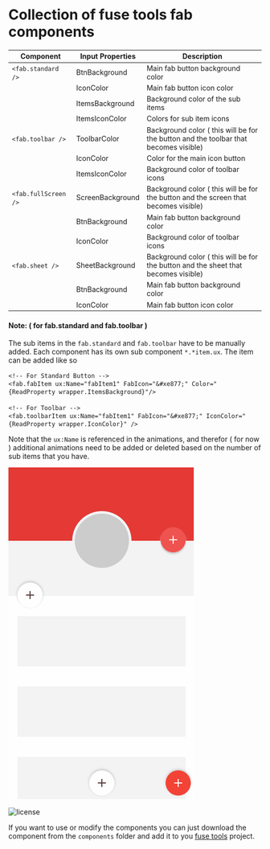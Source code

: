 #  Collection of fuse tools fab components

|Component | Input Properties | Description |
|--- | --- | --- |
|`<fab.standard />` | BtnBackground | Main fab button background color |
| | IconColor  | Main fab button icon color |
| | ItemsBackground | Background color of the sub items |
| | ItemsIconColor | Colors for sub item icons |
`<fab.toolbar />` | ToolbarColor | Background color ( this will be for the button and the toolbar that becomes visible) |
| | IconColor | Color for the main icon button |
| | ItemsIconColor | Background color of toolbar icons |
`<fab.fullScreen />`| ScreenBackground | Background color ( this will be for the button and the screen that becomes visible) |
| | BtnBackground | Main fab button background color |
| | IconColor | Background color of toolbar icons |
`<fab.sheet />` | SheetBackground | Background color ( this will be for the button and the sheet that becomes visible) |
| | BtnBackground | Main fab button background color |
| | IconColor  | Main fab button icon color |

#### Note: ( for fab.standard and fab.toolbar )
The sub items in the `fab.standard` and `fab.toolbar` have to be manually added. Each component has its own sub component  `*.*item.ux`. The item can be added like so

```
<!-- For Standard Button -->
<fab.fabItem ux:Name="fabItem1" FabIcon="&#xe877;" Color="{ReadProperty wrapper.ItemsBackground}"/>

<!-- For Toolbar -->
<fab.toolbarItem ux:Name="fabItem1" FabIcon="&#xe877;" IconColor="{ReadProperty wrapper.IconColor}" />
```

Note that the `ux:Name` is referenced in the animations, and therefor ( for now ) additional animations need to be added or deleted based on the number of sub items that you have.

![Screenshot](preview.gif)


![license](https://img.shields.io/github/license/mashape/apistatus.svg)

If you want to use or modify the components you can just download the component from the `components` folder and add it to you [fuse tools](https://www.fusetools.com/) project.
